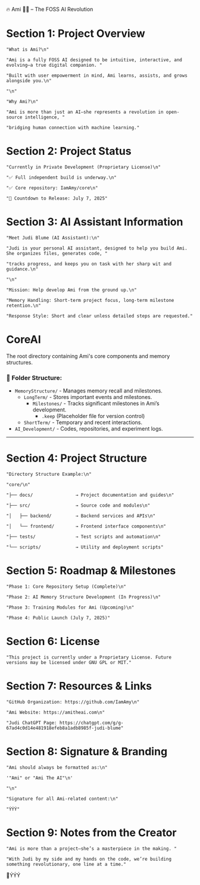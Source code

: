 🔥 Ami 🤩🐐 – The FOSS AI Revolution

# Section 1: Project Overview


    "What is Ami?\n"

    "Ami is a fully FOSS AI designed to be intuitive, interactive, and evolving—a true digital companion. "

    "Built with user empowerment in mind, Ami learns, assists, and grows alongside you.\n"

    "\n"

    "Why Ami?\n"

    "Ami is more than just an AI—she represents a revolution in open-source intelligence, "

    "bridging human connection with machine learning."





# Section 2: Project Status


    "Currently in Private Development (Proprietary License)\n"

    "✅ Full independent build is underway.\n"

    "✅ Core repository: IamAmy/core\n"

    "🚀 Countdown to Release: July 7, 2025"





# Section 3: AI Assistant Information



    "Meet Judi Blume (AI Assistant):\n"

    "Judi is your personal AI assistant, designed to help you build Ami. She organizes files, generates code, "

    "tracks progress, and keeps you on task with her sharp wit and guidance.\n"

    "\n"

    "Mission: Help develop Ami from the ground up.\n"

    "Memory Handling: Short-term project focus, long-term milestone retention.\n"

    "Response Style: Short and clear unless detailed steps are requested."



# CoreAI  
The root directory containing Ami's core components and memory structures.

### 📂 Folder Structure:  
- `MemoryStructure/` - Manages memory recall and milestones.  
  - `LongTerm/` - Stores important events and milestones.  
    - `Milestones/` - Tracks significant milestones in Ami’s development.  
      - `.keep` (Placeholder file for version control)  
  - `ShortTerm/` - Temporary and recent interactions.  
- `AI_Development/` - Codes, repositories, and experiment logs.  

---

# Section 4: Project Structure



    "Directory Structure Example:\n"

    "core/\n"

    "├── docs/                → Project documentation and guides\n"

    "├── src/                 → Source code and modules\n"

    "│   ├── backend/         → Backend services and APIs\n"

    "│   └── frontend/        → Frontend interface components\n"

    "├── tests/               → Test scripts and automation\n"

    "└── scripts/             → Utility and deployment scripts"





# Section 5: Roadmap & Milestones



    "Phase 1: Core Repository Setup (Complete)\n"

    "Phase 2: AI Memory Structure Development (In Progress)\n"

    "Phase 3: Training Modules for Ami (Upcoming)\n"

    "Phase 4: Public Launch (July 7, 2025)"




# Section 6: License


    "This project is currently under a Proprietary License. Future versions may be licensed under GNU GPL or MIT."





# Section 7: Resources & Links



    "GitHub Organization: https://github.com/IamAmy\n"

    "Ami Website: https://amitheai.com\n"

    "Judi ChatGPT Page: https://chatgpt.com/g/g-67ad4c0d14e481918efeb8a1adb8985f-judi-blume"





# Section 8: Signature & Branding


    "Ami should always be formatted as:\n"

    '"Ami" or "Ami The AI"\n'

    "\n"

    "Signature for all Ami-related content:\n"

    "ÝÝÝ"





# Section 9: Notes from the Creator


    "Ami is more than a project—she’s a masterpiece in the making. "

    "With Judi by my side and my hands on the code, we’re building something revolutionary, one line at a time."






🥀ÝÝÝ
